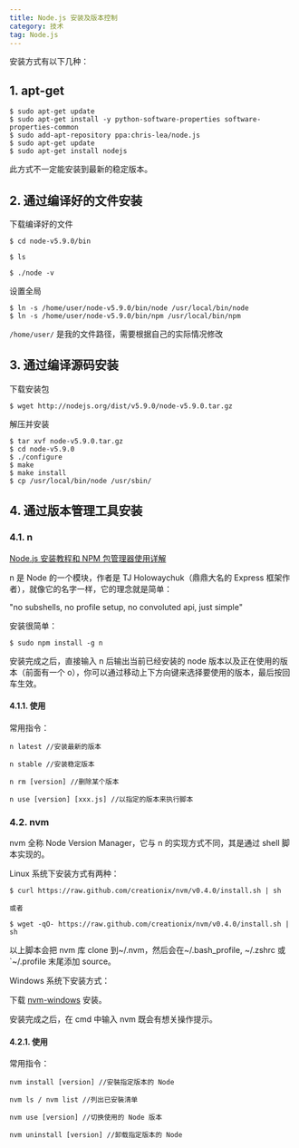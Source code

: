 ```yaml
---
title: Node.js 安装及版本控制
category: 技术
tag: Node.js
---
```


安装方式有以下几种：

## 1. apt-get

```
$ sudo apt-get update
$ sudo apt-get install -y python-software-properties software-properties-common
$ sudo add-apt-repository ppa:chris-lea/node.js
$ sudo apt-get update
$ sudo apt-get install nodejs
```

此方式不一定能安装到最新的稳定版本。

## 2. 通过编译好的文件安装

下载编译好的文件

```
$ cd node-v5.9.0/bin

$ ls

$ ./node -v
```

设置全局

```
$ ln -s /home/user/node-v5.9.0/bin/node /usr/local/bin/node
$ ln -s /home/user/node-v5.9.0/bin/npm /usr/local/bin/npm
```

`/home/user/` 是我的文件路径，需要根据自己的实际情况修改

## 3. 通过编译源码安装

下载安装包

```
$ wget http://nodejs.org/dist/v5.9.0/node-v5.9.0.tar.gz
```

解压并安装

```
$ tar xvf node-v5.9.0.tar.gz
$ cd node-v5.9.0
$ ./configure
$ make
$ make install
$ cp /usr/local/bin/node /usr/sbin/
```

## 4. 通过版本管理工具安装

### 4.1. n

[Node.js 安装教程和 NPM 包管理器使用详解](http://www.jb51.net/article/53813.htm)

n 是 Node 的一个模块，作者是 TJ Holowaychuk（鼎鼎大名的 Express 框架作者），就像它的名字一样，它的理念就是简单：

"no subshells, no profile setup, no convoluted api, just simple"

安装很简单：

```
$ sudo npm install -g n
```

安装完成之后，直接输入 n 后输出当前已经安装的 node 版本以及正在使用的版本（前面有一个 o），你可以通过移动上下方向键来选择要使用的版本，最后按回车生效。

#### 4.1.1. 使用

常用指令：

```
n latest //安装最新的版本

n stable //安装稳定版本

n rm [version] //删除某个版本

n use [version] [xxx.js] //以指定的版本来执行脚本
```

### 4.2. nvm

nvm 全称 Node Version Manager，它与 n 的实现方式不同，其是通过 shell 脚本实现的。

Linux 系统下安装方式有两种：

```
$ curl https://raw.github.com/creationix/nvm/v0.4.0/install.sh | sh

或者

$ wget -qO- https://raw.github.com/creationix/nvm/v0.4.0/install.sh | sh
```

以上脚本会把 nvm 库 clone 到~/.nvm，然后会在~/.bash_profile, ~/.zshrc 或`~/.profile 末尾添加 source。

Windows 系统下安装方式：

下载 [nvm-windows](https://github.com/coreybutler/nvm-windows/releases) 安装。

安装完成之后，在 cmd 中输入 nvm 既会有想关操作提示。

#### 4.2.1. 使用

常用指令：

```
nvm install [version] //安裝指定版本的 Node

nvm ls / nvm list //列出已安裝清单

nvm use [version] //切换使用的 Node 版本

nvm uninstall [version] //卸载指定版本的 Node
```
